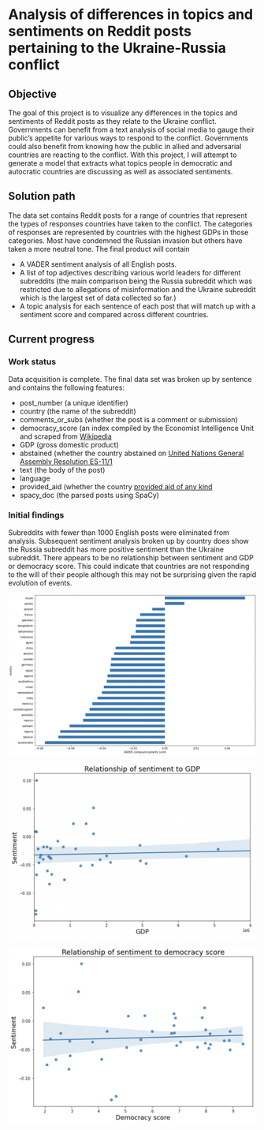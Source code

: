 # Analysis of differences in topics and sentiments on Reddit posts pertaining to the Ukraine-Russia conflict

## Objective
The goal of this project is to visualize any differences in the topics and sentiments of Reddit posts as they relate to the Ukraine conflict. Governments can benefit from a text analysis of social media to gauge their public’s appetite for various ways to respond to the conflict. Governments could also benefit from knowing how the public in allied and adversarial countries are reacting to the conflict.  With this project, I will attempt to generate a model that extracts what topics people in democratic and autocratic countries are discussing as well as associated sentiments.

## Solution path
The data set contains Reddit posts for a range of countries that represent the types of responses countries have taken to the conflict. The categories of responses are represented by countries with the highest GDPs in those categories. Most have condemned the Russian invasion but others have taken a more neutral tone. The final product will contain 
* A VADER sentiment analysis of all English posts.
* A list of top adjectives describing various world leaders for different subreddits (the main comparison being the Russia subreddit which was restricted due to allegations of misinformation and the Ukraine subreddit which is the largest set of data collected so far.)
* A topic analysis for each sentence of each post that will match up with a sentiment score and compared across different countries.

## Current progress
### Work status
Data acquisition is complete. The final data set was broken up by sentence and contains the following features:
* post_number (a unique identifier)
* country (the name of the subreddit)
* comments_or_subs (whether the post is a comment or submission)
* democracy_score (an index compiled by the Economist Intelligence Unit and scraped from [Wikipedia](https://en.wikipedia.org/wiki/Democracy_Index)
* GDP (gross domestic product)
* abstained (whether the country abstained on [United Nations General Assembly Resolution ES-11/1](https://en.wikipedia.org/wiki/United_Nations_General_Assembly_Resolution_ES-11/1)
* text (the body of the post)
* language
* provided_aid (whether the country [provided aid of any kind](https://en.wikipedia.org/wiki/List_of_foreign_aid_to_Ukraine_during_the_Russo-Ukrainian_War)
* spacy_doc (the parsed posts using SpaCy)

### Initial findings
Subreddits with fewer than 1000 English posts were eliminated from analysis. Subsequent sentiment analysis broken up by country does show the Russia subreddit has more positive sentiment than the Ukraine subreddit. There appears to be no relationship between sentiment and GDP or democracy score. This could indicate that countries are not responding to the will of their people although this may not be surprising given the rapid evolution of events.

![countries](https://github.com/sdblass/Metis_coursework/blob/master/5_NLP/MVP/images/countries_sentiment.png)

![GDP](https://github.com/sdblass/Metis_coursework/blob/master/5_NLP/MVP/images/GDP.png)

![democracy](https://github.com/sdblass/Metis_coursework/blob/master/5_NLP/MVP/images/democracy.png)